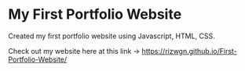 # My First Portfolio Website

Created my first portfolio website using Javascript, HTML, CSS.

Check out my website here at this link -> https://rizwgn.github.io/First-Portfolio-Website/
